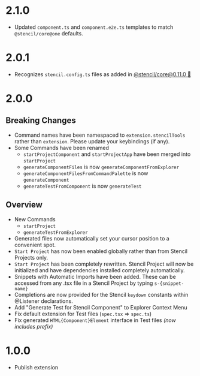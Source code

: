 # 2.1.0

- Updated `component.ts` and `component.e2e.ts` templates to match `@stencil/core@one` defaults.

# 2.0.1

- Recognizes `stencil.config.ts` files as added in [@stencil/core@0.11.0 🍇](https://github.com/ionic-team/stencil/blob/master/CHANGELOG.md#-0110-2018-07-31)

# 2.0.0

## Breaking Changes

- Command names have been namespaced to `extension.stencilTools` rather than `extension`. Please update your keybindings (if any).
- Some Commands have been renamed
  - `startProjectComponent` and `startProjectApp` have been merged into `startProject`
  - `generateComponentFiles` is now `generateComponentFromExplorer`
  - `generateComponentFilesFromCommandPalette` is now `generateComponent`
  - `generateTestFromComponent` is now `generateTest`

## Overview

- New Commands
  - `startProject`
  - `generateTestFromExplorer`
- Generated files now automatically set your cursor position to a convenient spot.
- `Start Project` has now been enabled globally rather than from Stencil Projects only.
- `Start Project` has been completely rewritten. Stencil Project will now be initialized and have dependencies installed completely automatically.
- Snippets with Automatic Imports have been added. These can be accessed from any .tsx file in a Stencil Project by typing `s-{snippet-name}`
- Completions are now provided for the Stencil `keydown` constants within @Listener declarations.
- Add "Generate Test for Stencil Component" to Explorer Context Menu
- Fix default extension for Test files (`spec.tsx` => `spec.ts`)
- Fix generated `HTML{Component}Element` interface in Test files _(now includes prefix)_

# 1.0.0

- Publish extension
